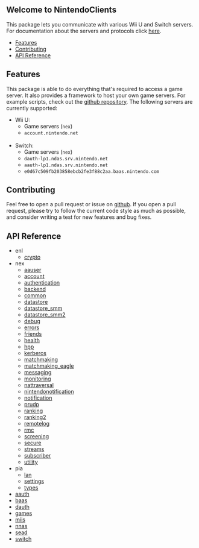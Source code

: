 
## Welcome to NintendoClients

This package lets you communicate with various Wii U and Switch servers. For documentation about the servers and protocols click [here](https://github.com/kinnay/nintendo/wiki).

* [Features](#features)
* [Contributing](#contributing)
* [API Reference](#api-reference)

## Features
This package is able to do everything that's required to access a game server. It also provides a framework to host your own game servers. For example scripts, check out the [github repository](https://github.com/kinnay/nintendo). The following servers are currently supported:

* Wii U:
	* Game servers (`nex`)
	* `account.nintendo.net`<br><br>
* Switch:
	* Game servers (`nex`)
	* `dauth-lp1.ndas.srv.nintendo.net`
	* `aauth-lp1.ndas.srv.nintendo.net`
	* `e0d67c509fb203858ebcb2fe3f88c2aa.baas.nintendo.com`

## Contributing
Feel free to open a pull request or issue on [github](https://github.com/kinnay/nintendo). If you open a pull request, please try to follow the current code style as much as possible, and consider writing a test for new features and bug fixes.

## API Reference

* enl
	* [crypto](reference/enl/crypto)
* nex
	* [aauser](reference/nex/aauser)
	* [account](reference/nex/account)
	* [authentication](reference/nex/authentication)
	* [backend](reference/nex/backend)
	* [common](reference/nex/common)
	* [datastore](reference/nex/datastore)
	* [datastore_smm](reference/nex/datastore_smm)
	* [datastore_smm2](reference/nex/datastore_smm2)
	* [debug](reference/nex/debug)
	* [errors](reference/nex/errors)
	* [friends](reference/nex/friends)
	* [health](reference/nex/health)
	* [hpp](reference/nex/hpp)
	* [kerberos](reference/nex/kerberos)
	* [matchmaking](reference/nex/matchmaking)
	* [matchmaking_eagle](reference/nex/matchmaking_eagle)
	* [messaging](reference/nex/messaging)
	* [monitoring](reference/nex/monitoring)
	* [nattraversal](reference/nex/nattraversal)
	* [nintendonotification](reference/nex/nintendonotification)
	* [notification](reference/nex/notification)
	* [prudp](reference/nex/prudp)
	* [ranking](reference/nex/ranking)
	* [ranking2](reference/nex/ranking2)
	* [remotelog](reference/nex/remotelog)
	* [rmc](reference/nex/rmc)
	* [screening](reference/nex/screening)
	* [secure](reference/nex/secure)
	* [streams](reference/nex/streams)
	* [subscriber](reference/nex/subscriber)
	* [utility](reference/nex/utility)
* pia
	* [lan](reference/pia/lan)
	* [settings](reference/pia/settings)
	* [types](reference/pia/types)
* [aauth](reference/aauth)
* [baas](reference/baas)
* [dauth](reference/dauth)
* [games](reference/games)
* [miis](reference/miis)
* [nnas](reference/nnas)
* [sead](reference/sead)
* [switch](reference/switch)
